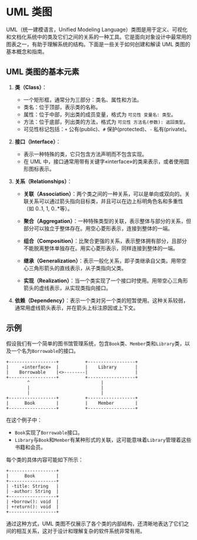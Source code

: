 # UML 类图

UML（统一建模语言，Unified Modeling Language）类图是用于定义、可视化和文档化系统中的类及它们之间的关系的一种工具。它是面向对象设计中最常用的图表之一，有助于理解系统的结构。下面是一些关于如何创建和解读 UML 类图的基本概念和指南。

## UML 类图的基本元素

1. **类（Class）**：

   - 一个矩形框，通常分为三部分：类名、属性和方法。
   - 类名：位于顶部，表示类的名称。
   - 属性：位于中部，列出类的成员变量，格式为 `可见性 变量名: 类型`。
   - 方法：位于底部，列出类的方法，格式为 `可见性 方法名(参数): 返回类型`。
   - 可见性标记包括：`+` 公有(public)、`#` 保护(protected)、`-` 私有(private)。

2. **接口（Interface）**：

   - 表示一种特殊的类，它只包含方法声明而不包含实现。
   - 在 UML 中，接口通常用带有关键字«interface»的类来表示，或者使用圆形图标表示。

3. **关系（Relationships）**：

   - **关联（Association）**：两个类之间的一种关系，可以是单向或双向的。关联关系可以通过箭头指向目标类，并且可以在边上标明角色名和多重性（如 0..1, 1, 0..\*等）。

   - **聚合（Aggregation）**：一种特殊类型的关联，表示整体与部分的关系，但部分可以独立于整体存在。用空心菱形表示，连接到整体的一端。

   - **组合（Composition）**：比聚合更强的关系，表示整体拥有部分，且部分不能脱离整体单独存在。用实心菱形表示，同样连接到整体的一端。

   - **继承（Generalization）**：表示一般化关系，即子类继承自父类。用带空心三角形箭头的直线表示，从子类指向父类。

   - **实现（Realization）**：当一个类实现了一个接口时使用。用带空心三角形箭头的虚线表示，从实现类指向接口。

4. **依赖（Dependency）**：表示一个类对另一个类的短暂使用。这种关系较弱，通常用虚线箭头表示，并在箭头上标注原因或上下文。

## 示例

假设我们有一个简单的图书馆管理系统，包含`Book`类、`Member`类和`Library`类，以及一个名为`Borrowable`的接口。

```plaintext
+------------------+          +------------------+
|     «interface»  |          |    Library       |
|    Borrowable    |<>--------|                  |
+------------------+          +------------------+
        ^                           |
        |                           |
        |                           |
+------------------+          +------------------+
|      Book        |          |    Member        |
+------------------+          +------------------+
```

在这个例子中：

- `Book`实现了`Borrowable`接口。
- `Library`与`Book`和`Member`有某种形式的关联，这可能意味着`Library`管理着这些书籍和会员。

每个类的具体内容可能如下所示：

```plaintext
+------------------+
|      Book        |
+------------------+
| -title: String   |
| -author: String  |
+------------------+
| +borrow(): void  |
| +return(): void  |
+------------------+
```

通过这种方式，UML 类图不仅展示了各个类的内部结构，还清晰地表达了它们之间的相互关系，这对于设计和理解复杂的软件系统非常有用。
